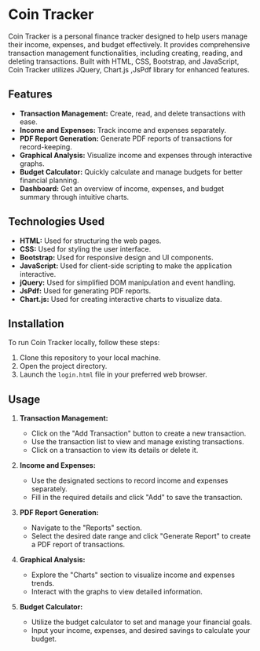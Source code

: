 # Coin Tracker

Coin Tracker is a personal finance tracker designed to help users manage their income, expenses, and budget effectively. It provides comprehensive transaction management functionalities, including creating, reading, and deleting transactions. Built with HTML, CSS, Bootstrap, and JavaScript, Coin Tracker utilizes JQuery, Chart.js ,JsPdf library for enhanced features.

## Features

- **Transaction Management:** Create, read, and delete transactions with ease.
- **Income and Expenses:** Track income and expenses separately.
- **PDF Report Generation:** Generate PDF reports of transactions for record-keeping.
- **Graphical Analysis:** Visualize income and expenses through interactive graphs.
- **Budget Calculator:** Quickly calculate and manage budgets for better financial planning.
- **Dashboard:** Get an overview of income, expenses, and budget summary through intuitive charts.

## Technologies Used

- **HTML:** Used for structuring the web pages.
- **CSS:** Used for styling the user interface.
- **Bootstrap:** Used for responsive design and UI components.
- **JavaScript:** Used for client-side scripting to make the application interactive.
- **jQuery:** Used for simplified DOM manipulation and event handling.
- **JsPdf:** Used for generating PDF reports.
- **Chart.js:** Used for creating interactive charts to visualize data.

## Installation

To run Coin Tracker locally, follow these steps:

1. Clone this repository to your local machine.
2. Open the project directory.
3. Launch the `login.html` file in your preferred web browser.

## Usage

1. **Transaction Management:**
   - Click on the "Add Transaction" button to create a new transaction.
   - Use the transaction list to view and manage existing transactions.
   - Click on a transaction to view its details or delete it.

2. **Income and Expenses:**
   - Use the designated sections to record income and expenses separately.
   - Fill in the required details and click "Add" to save the transaction.

3. **PDF Report Generation:**
   - Navigate to the "Reports" section.
   - Select the desired date range and click "Generate Report" to create a PDF report of transactions.

4. **Graphical Analysis:**
   - Explore the "Charts" section to visualize income and expenses trends.
   - Interact with the graphs to view detailed information.

5. **Budget Calculator:**
   - Utilize the budget calculator to set and manage your financial goals.
   - Input your income, expenses, and desired savings to calculate your budget.

